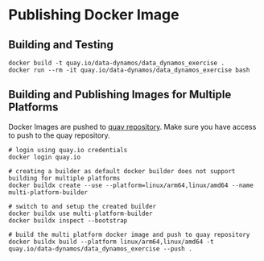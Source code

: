 # Publishing Docker Image

## Building and Testing

```shell
docker build -t quay.io/data-dynamos/data_dynamos_exercise .
docker run --rm -it quay.io/data-dynamos/data_dynamos_exercise bash
```

## Building and Publishing Images for Multiple Platforms

Docker Images are pushed to [quay repository](https://quay.io/repository/data-dynamos/data_dynamos_exercise). Make sure you have access to push to the quay repository.

```shell
# login using quay.io credentials
docker login quay.io

# creating a builder as default docker builder does not support building for multiple platforms
docker buildx create --use --platform=linux/arm64,linux/amd64 --name multi-platform-builder

# switch to and setup the created builder
docker buildx use multi-platform-builder
docker buildx inspect --bootstrap

# build the multi platform docker image and push to quay repository
docker buildx build --platform linux/arm64,linux/amd64 -t quay.io/data-dynamos/data_dynamos_exercise --push .
```

